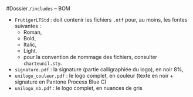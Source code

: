 #Dossier `/includes` – BOM
* `FrutigerLTStd` : doit contenir les fichiers `.otf` pour, au moins, les fontes suivantes :
  * Roman,
  * Bold,
  * Italic,
  * Light.
  * pour la convention de nommage des fichiers, consulter `charteunil.sty`.
* `signature.pdf` : la signature (partie calligraphiée du logo), en noir 8%,
* `unilogo_couleur.pdf` : le logo complet, en couleur (texte en noir + signature en Pantone Process Blue C)
* `unilogo_nb.pdf` : le logo complet, en nuances de gris
